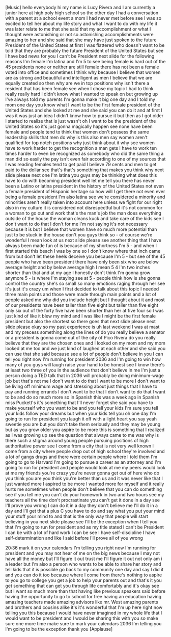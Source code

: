 
[Music]
hello everybody hi my name is Lucy
Rivera and I am currently a junior here
at high poly high school so the other
day I had a conversation with a parent
at a school event a mom I had never met
before see I was so excited to tell her
about my life story and what I want to
do with my life
it was later relate to me that she said
that my accomplishment or what I thought
were astonishing or not so astonishing
accomplishments were amazing
to her and she said that she may have
just spoken to the future President of
the United States at first I was
flattered who doesn&#39;t want to be told
that they are probably the future
President of the United States but see I
have bad news for you I can&#39;t be
President next slide for the following
reasons I&#39;m female I&#39;m latina and I&#39;m 5
to see being female is hard out of the
45 presidents none or neither are still
female there has not been a female voted
into office and sometimes I think why
because I believe that women are as
strong and beautiful and intelligent as
men I believe that we are equally
created so then why are we in top
positions why isn&#39;t there a
resident that has been female see when I
chose my topic I had to think really
really hard I didn&#39;t know what I wanted
to speak on but growing up I&#39;ve always
told my parents I&#39;m gonna make it big
one day and I told my mom one day you
know what I want to be the first female
president of the United States and she
looked at me and she said you can do it
and at first I was it was just an idea I
didn&#39;t know how to pursue it
but then as I got older I started to
realize that is just wasn&#39;t oh I want to
be the president of the United States so
it&#39;s just gonna magically happen see
none have been female and people tend to
think that women don&#39;t possess the same
leadership skills that men do why is
this also men say women aren&#39;t qualified
for top notch positions why just think
about it
why see women have to work harder to get
the recognition a man gets I have to
work ten times harder to even be
recognized as somebody who did the same
thing a man did so easily the pay isn&#39;t
even fair
according to one of my sources that I
was reading females tend to get paid I
believe 79 cents and men to get paid to
the dollar see that&#39;s that&#39;s something
that makes you think why next slide
please
next one I&#39;m latina you guys may be
thinking what does this have to do with
becoming president well let me tell
you there has never been a Latino or
latina president in the history of the
United States not even a female
president of Hispanic heritage so how
will I get there not even ever being a
female president
I&#39;m also latina see we&#39;re considered a
minority and minorities aren&#39;t really
taken into account here unless we fight
for our right also in my culture it is
considered not disrespectful but it&#39;s
not common for a woman to go out and
work that&#39;s the man&#39;s job
the man does everything outside of the
house the woman cleans kuck and take
care of the kids see I don&#39;t want to do
that I don&#39;t for me I&#39;m not saying it&#39;s
not necessary because it is but I
believe that women have so much more
potential than just to be stuck in the
house don&#39;t you guys think so - of
course we&#39;re wonderful I mean look at us
next slide please see another thing that
I have always been made fun of is
because of my shortness I&#39;m 5 - and when
I first started this beach I was by one
so I don&#39;t know where that inch came
from but don&#39;t let these heels deceive
you because I&#39;m 5 - but see of the 45
people who have been president there
have only been six who are below average
height and by below average high I mean
5 4 I&#39;m two inches shorter than that and
at my age I honestly don&#39;t think I&#39;m
gonna grow anymore 5 - is where I&#39;m
staying
see at 5 - people think how is she gonna
control the country
she&#39;s so small so many emotions raging
through her see it&#39;s just it&#39;s crazy um
when I first decided to talk about this
topic I needed three main points and
those were made through main points and
a lot of people asked me why did you
include height but I thought about it
and most of our presidents have been
taller than five eight but taller than
five eight only six out of the forty
five have been shorter than her at five
four so I was just kind of like it blew
my mind and I was like I might be the
first female president but also the
shortest so there goes that next slide
please
next slide please okay so my past
experience is uh last weekend I was at
mast and my precess something along the
lines of do you really believe a senator
or a president is gonna come out of the
city of Pico Rivera do you really
believe that they are the chosen ones
and I looked on my mom and my mom looked
at me too and we just kind of laughed at
each other and she said you can use that
she said because see a lot of people
don&#39;t believe in you I can tell you
right now I&#39;m running for president 2036
and I&#39;m going to win how many of you
guys will laugh raise your hand to be
honest
see I know there&#39;s at least two three of
you in the audience that don&#39;t believe
in me I&#39;m just a person doing a TED talk
that in 2036 will probably be doing
minimum-wage job but that&#39;s not me
I don&#39;t want to do that I want to be
more I don&#39;t want to be living off
minimum wage and stressing about just
things that I have to pay
and running errands I don&#39;t want to be
that I don&#39;t want to do that I want to
be and do so much more
so in Spanish this was a week ago in
Spanish miss Puckett&#39;s it&#39;s something
that I&#39;ll never forget she said you have
to make yourself who you want to be and
you tell your kids I&#39;m sure you tell
your kids follow your dreams
but when your kids tell you oh one day
I&#39;m going to run for president you laugh
it off with a light heart you say yeah
sweetie you are but you don&#39;t take them
seriously and they may be young but as
you grow older you aspire to be more
this is something that I realized as I
was growing up see the question that
always came to me was why is there such
a stigma around young people pursuing
positions of high authoritative power
see I come from a city that is not very
well known I come from a city where
people drop out of high school they&#39;re
involved and a lot of gangs drugs and
there were certain people where I told
them I&#39;m going to go to Harvard I&#39;m
going to pursue a career as an attorney
and I&#39;m going to run for president and
people would look at me my peers would
look at me my friends you&#39;re crazy
you&#39;re never gonna get out of here who
do you think you are you think you&#39;re
better than us and it was never like
that I just wanted more I aspired to be
more I wanted more for myself and it
really hurts me sometimes when people
don&#39;t believe that you can do something
see if you tell me you can&#39;t do your
homework in two and two hours see my
teachers all the time don&#39;t
procrastinate you can&#39;t get it done in a
day see I&#39;ll prove you wrong I can do it
in a day
they don&#39;t believe me
I&#39;ll do it in a day and I&#39;ll get that a
plus C you have to do and say what you
put your mind your stuff your mind to
and that is the only way that people
will start believing in you
next slide please see I&#39;ll be the
exception when I tell you that I&#39;m going
to run for president and as my title
stated I can&#39;t be President I can be
with a lot of hard work I can be see I
have self-discipline
I have self-determination and like I
said before I&#39;ll prove all of you wrong

20:36 mark it on your calendars I&#39;m
telling you right now I&#39;m running for
president and you may not hear of me on
the big news because I may not have all
the money but I&#39;ll figure it out trust
me I&#39;ll figure it out
not only am i a leader but I&#39;m also a
person who wants to be able to share her
story and tell kids that it is possible
go back to my community one day and say
I did it and you can do it too because
where I come from there&#39;s nothing to
aspire to you go to college you get a
job to help your parents out and that&#39;s
it you get something that can get you
through life comfortably and it&#39;s okay
see but I want so much more than that
having like previous speakers said
before having the opportunity to go to
school for free having an education
having amazing teachers made amazing
advisors like mr. West amazing parents
and brothers and cousins alike it&#39;s it&#39;s
wonderful
that I&#39;m up here right now telling you
this because I would have never imagined
in my whole life that I would want to be
president and I would be sharing this
with you so make sure one more time make
sure to mark your calendars 2036 I&#39;m
telling you I&#39;m going to be the
exception thank you
[Applause]

